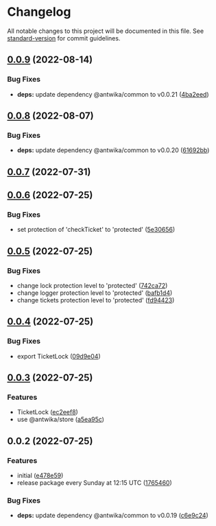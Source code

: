 # Changelog

All notable changes to this project will be documented in this file. See [standard-version](https://github.com/conventional-changelog/standard-version) for commit guidelines.

## [0.0.9](https://github.com/antwika/lock/compare/v0.0.8...v0.0.9) (2022-08-14)


### Bug Fixes

* **deps:** update dependency @antwika/common to v0.0.21 ([4ba2eed](https://github.com/antwika/lock/commit/4ba2eed242037fe192072e3eade91590c4954761))

## [0.0.8](https://github.com/antwika/lock/compare/v0.0.7...v0.0.8) (2022-08-07)


### Bug Fixes

* **deps:** update dependency @antwika/common to v0.0.20 ([61692bb](https://github.com/antwika/lock/commit/61692bb2f26b1bfa25bb4a57b75d592a026fbb74))

## [0.0.7](https://github.com/antwika/lock/compare/v0.0.6...v0.0.7) (2022-07-31)

## [0.0.6](https://github.com/antwika/lock/compare/v0.0.5...v0.0.6) (2022-07-25)


### Bug Fixes

* set protection of 'checkTicket' to 'protected' ([5e30656](https://github.com/antwika/lock/commit/5e30656b162eddc66fb4e3dfce272c86eeacf3b1))

## [0.0.5](https://github.com/antwika/lock/compare/v0.0.4...v0.0.5) (2022-07-25)


### Bug Fixes

* change lock protection level to 'protected' ([742ca72](https://github.com/antwika/lock/commit/742ca72d2b4cc0f381e6ea333d5a9763475b2db5))
* change logger protection level to 'protected' ([bafb1d4](https://github.com/antwika/lock/commit/bafb1d4a907709fee6f0bea7cf2bb41977cdf7b2))
* change tickets protection level to 'protected' ([fd94423](https://github.com/antwika/lock/commit/fd94423a64ef7e23652ad247571906e123371ba2))

## [0.0.4](https://github.com/antwika/lock/compare/v0.0.3...v0.0.4) (2022-07-25)


### Bug Fixes

* export TicketLock ([09d9e04](https://github.com/antwika/lock/commit/09d9e04e9c4817fb950449f8ede6f1f827368c75))

## [0.0.3](https://github.com/antwika/lock/compare/v0.0.2...v0.0.3) (2022-07-25)


### Features

* TicketLock ([ec2eef8](https://github.com/antwika/lock/commit/ec2eef8584f381af9ff8f6b5c72b5126187aed5f))
* use @antwika/store ([a5ea95c](https://github.com/antwika/lock/commit/a5ea95ce32dedcf9ac42c932f397dc389779e909))

## 0.0.2 (2022-07-25)


### Features

* initial ([e478e59](https://github.com/antwika/lock/commit/e478e59b715f29e9f6d2493965a95d5ce2b872a5))
* release package every Sunday at 12:15 UTC ([1765460](https://github.com/antwika/lock/commit/17654609a7ae91416b75cf755e10f66dd997ef8d))


### Bug Fixes

* **deps:** update dependency @antwika/common to v0.0.19 ([c6e9c24](https://github.com/antwika/lock/commit/c6e9c24718fed5842534dc535c81cfbcd162ef7e))
